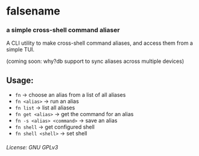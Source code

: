 # falsename

### a simple cross-shell command aliaser

A CLI utility to make cross-shell command aliases, and access them from a simple TUI.

(coming soon: why?db support to sync aliases across multiple devices)

## Usage:

- `fn` -> choose an alias from a list of all aliases
- `fn <alias>` -> run an alias
- `fn list` -> list all aliases
- `fn get <alias>` -> get the command for an alias
- `fn -s <alias> <command>` -> save an alias
- `fn shell` -> get configured shell
- `fn shell <shell>` -> set shell

###### License: GNU GPLv3
